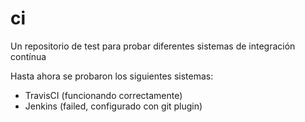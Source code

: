 ci
==

Un repositorio de test para probar diferentes sistemas de integración contínua

Hasta ahora se probaron los siguientes sistemas:

- TravisCI (funcionando correctamente)
- Jenkins (failed, configurado con git plugin)


